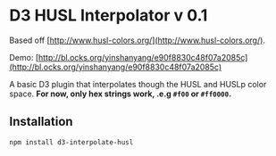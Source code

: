 # D3 HUSL Interpolator v 0.1

Based off [http://www.husl-colors.org/](http://www.husl-colors.org/).

Demo: [http://bl.ocks.org/yinshanyang/e90f8830c48f07a2085c](http://bl.ocks.org/yinshanyang/e90f8830c48f07a2085c)

A basic D3 plugin that interpolates though the HUSL and HUSLp color space. **For now, only hex strings work, .e.g `#f00` or `#ff0000`.**

## Installation

```
npm install d3-interpolate-husl
```